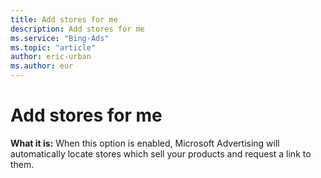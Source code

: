 ```yaml
---
title: Add stores for me
description: Add stores for me
ms.service: "Bing-Ads"
ms.topic: "article"
author: eric-urban
ms.author: eur
---
```


# Add stores for me

**What it is:**  When this option is enabled, Microsoft Advertising will automatically locate stores which sell your products and request a link to them.


